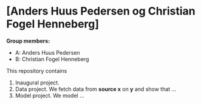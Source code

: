 # \[Anders Huus Pedersen og Christian Fogel Henneberg]

**Group members:**
- A: Anders Huus Pedersen
- B: Christian Fogel Henneberg


This repository contains  
1. Inaugural project. 
2. Data project. We fetch data from **source x** on **y** and show that ...
3. Model project. We model ...
